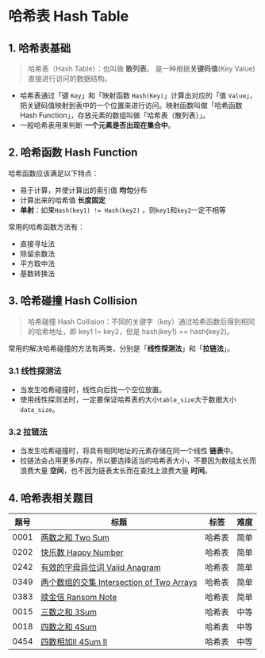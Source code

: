 # 哈希表 Hash Table

## 1. 哈希表基础

> 哈希表（Hash Table）：也叫做 **散列表**。
> 是一种根据**关键码值**(Key Value)直接进行访问的数据结构。

* 哈希表通过「键 `Key`」和「映射函数 `Hash(Key)`」计算出对应的「值 `Value`」，把关键码值映射到表中的一个位置来进行访问。映射函数叫做「哈希函数 Hash Function」，存放元素的数组叫做「哈希表（散列表）」。
* 一般哈希表用来判断 **一个元素是否出现在集合中**。

## 2. 哈希函数 Hash Function 
哈希函数应该满足以下特点：
* 易于计算，并使计算出的索引值 **均匀**分布
* 计算出来的哈希值 **长度固定**
* **单射**：如果`Hash(key1) != Hash(key2)` ，则`key1`和`key2`一定不相等

常用的哈希函数方法有：
* 直接寻址法
* 除留余数法
* 平方取中法
* 基数转换法

## 3. 哈希碰撞 Hash Collision

> 哈希碰撞 Hash Collision：不同的关键字（key）通过哈希函数后得到相同的哈希地址，即 key1 != key2，但是 hash(key1) == hash(key2)。

常用的解决哈希碰撞的方法有两类，分别是「**线性探测法**」和「**拉链法**」。

### 3.1 线性探测法
* 当发生哈希碰撞时，线性向后找一个空位放置。
* 使用线性探测法时，一定要保证哈希表的大小`table_size`大于数据大小`data_size`。

### 3.2 拉链法
* 当发生哈希碰撞时，将具有相同地址的元素存储在同一个线性 **链表**中。
* 拉链法会占用更多内存，所以要选择适当的哈希表大小，不要因为数组太长而浪费大量 **空间**，也不因为链表太长而在查找上浪费大量 **时间**。

## 4. 哈希表相关题目
| 题号 | 标题 | 标签 | 难度 |
| ----------- | ----------- | ----------- | ----------- |
| 0001 | [两数之和 Two Sum](https://leetcode.com/problems/two-sum/) | 哈希表 | 简单 |
| 0202 | [快乐数 Happy Number](https://leetcode.com/problems/happy-number/description/) | 哈希表 | 简单 |
| 0242| [有效的字母异位词 Valid Anagram](https://leetcode.com/problems/valid-anagram/) | 哈希表 | 简单
| 0349 | [两个数组的交集 Intersection of Two Arrays](https://leetcode.com/problems/intersection-of-two-arrays/) | 哈希表 | 简单
| 0383 | [赎金信 Ransom Note](https://leetcode.com/problems/ransom-note/description/) | 哈希表 | 简单
| 0015 | [三数之和 3Sum](https://leetcode.com/problems/3sum/description/) | 哈希表 | 中等 
| 0018 | [四数之和 4Sum](https://leetcode.com/problems/4sum/description/) | 哈希表 | 中等
| 0454 | [四数相加II 4Sum II](https://leetcode.com/problems/4sum-ii/description/) | 哈希表 | 中等
